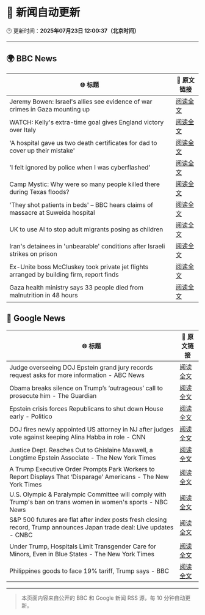 # 🧠 新闻自动更新

🕒 更新时间：**2025年07月23日 12:00:37（北京时间）**

---

## 🌍 BBC News

| 🌐 标题 | 🔗 原文链接 |
|--------|-------------|
| Jeremy Bowen: Israel's allies see evidence of war crimes in Gaza mounting up | [阅读全文](https://www.bbc.com/news/articles/cp863mln0pmo) |
| WATCH: Kelly's extra-time goal gives England victory over Italy | [阅读全文](https://www.bbc.com/sport/football/videos/ckg372489wyo) |
| 'A hospital gave us two death certificates for dad to cover up their mistake' | [阅读全文](https://www.bbc.com/news/articles/c78np7l9djlo) |
| 'I felt ignored by police when I was cyberflashed' | [阅读全文](https://www.bbc.com/news/articles/cn41p1rzxllo) |
| Camp Mystic: Why were so many people killed there during Texas floods? | [阅读全文](https://www.bbc.com/news/videos/clyxk9wpw3eo) |
| 'They shot patients in beds' – BBC hears claims of massacre at Suweida hospital | [阅读全文](https://www.bbc.com/news/articles/cly84jn000do) |
| UK to use AI to stop adult migrants posing as children | [阅读全文](https://www.bbc.com/news/articles/cglzrklp8jyo) |
| Iran's detainees in 'unbearable' conditions after Israeli strikes on prison | [阅读全文](https://www.bbc.com/news/articles/c1jw3j7wydyo) |
| Ex-Unite boss McCluskey took private jet flights arranged by building firm, report finds | [阅读全文](https://www.bbc.com/news/articles/cp3kgg55410o) |
| Gaza health ministry says 33 people died from malnutrition in 48 hours | [阅读全文](https://www.bbc.com/news/articles/cq8zlx8xwjno) |

## 📰 Google News

| 🌐 标题 | 🔗 原文链接 |
|--------|-------------|
| Judge overseeing DOJ Epstein grand jury records request asks for more information - ABC News | [阅读全文](https://news.google.com/rss/articles/CBMiqgFBVV95cUxOaVVfZnBWVTloYjdLcnpUMG4wRnJfRExYRlVTWVdxaF9GNzNxT3hMb2ZIckd3X0VtU1Q2S0piLVlTdXRlTDkzNnV6dEU1WG9jQ1JGM2s1S1JyMUQxYjl6SG4zTWRXOVVVOHhqQmhWbDNpRmtTMUdwUDJKVFQxX1MxZnd4VnphbGxfRWJva1NFVVVNTng1aHZZTjY4cjhvVXo5NFdWWGFSTThyUdIBrwFBVV95cUxQWDR4Z1FxeHN1b2lUT0dGMi1ObzlHLTVOelgwajFvSkN5YUd4MzNGYzhuR0hnYVNTT1dXY1VScjVjei0ta1BMYk8xSVlLUXlvVlBjWlRmWkU3c1RTTU5mQnJiYmFTbjRGaU4yWU1YUlhkRFp3TUtMbHY2TFh6QWtmMDlmMXVQZXhHMmdtUEZ2YUNfU2QxNzdHNkhPQ3lfSzBlbmpsUkJMbG05ZXlUWmxZ?oc=5) |
| Obama breaks silence on Trump’s ‘outrageous’ call to prosecute him - The Guardian | [阅读全文](https://news.google.com/rss/articles/CBMif0FVX3lxTE1COFhiQk9ZWUw2bkNIZk40LW8yTlpzZU5JeE5rWG4xMXpmWExib2g5V2E0S2JkVm9XNF92RmRCOU5xNW81dlpLN3QwOWUzNThwZXNLTHl2QVZ5U3U2a2J2WXRPalJZZEotLTdPNzFHamh0emhoeFlsT3ZhNnR6dTA?oc=5) |
| Epstein crisis forces Republicans to shut down House early - Politico | [阅读全文](https://news.google.com/rss/articles/CBMiowFBVV95cUxQbGdIVk9zRkp0anRPaDJxR0hqU01lLTNDdUh1MkNRbVNobDRPMEhfTXNzcVAxZjhMVUdWbU1GT3NyYU5VbW4zRXVoRE1vZ1lYVG83TTBrUUhjRzFOTl9PNWg5djk4dFota0xLRnlZdVdNYldicnVpRENjN0ZqOGdhNTQ3eHAxRVdHNjRMYmdIS0RWc1RxY0dzZDhvT18wMFZmc2x3?oc=5) |
| DOJ fires newly appointed US attorney in NJ after judges vote against keeping Alina Habba in role - CNN | [阅读全文](https://news.google.com/rss/articles/CBMiekFVX3lxTFBIUUxPMldmZXY0WTZ3czVqRU42RzNrRmdLV2lOM19iSXBuQ1FLTExIMERBVl9GdnN4ZkV3QUlVRjM0NWNhblBHZnZvLXR0QnFEeWdqYXVGOVRnYUlCTWdmSVF2QV9sMTBlYUc2bThRSHRuZWhXb2FCdlF30gF_QVVfeXFMTzNYeG9OcHYyekVnOVE3OVdRYlVLSldrZ19NWS1sU2hvQ0pxajlLSUZraEVLZHdscm16ejJSekhmVFd6amJCTkZ2TElWcDFTbVZOQjVaVVhHZDVKT2ZMSEtTQnB6TUJWSVE2THBjWDRQcXJidmljam5Hemg1NDZjWQ?oc=5) |
| Justice Dept. Reaches Out to Ghislaine Maxwell, a Longtime Epstein Associate - The New York Times | [阅读全文](https://news.google.com/rss/articles/CBMiiAFBVV95cUxQMGVkNG82OTJ5OVVxelBrN3hYbXFzdGhyUGJyM0tXV2EyR3BZT0ZIU2RkMW10WC1leUpPWFJIcmltUXhYVGVVMkhnQkdKT29sREhLQjZ1YlhsWVh2UEJST3hzblUtY0EyYnA1OEMxcnJ5QktpZFIzQUtjaHF4RFozNWt1XzJCcE9k?oc=5) |
| A Trump Executive Order Prompts Park Workers to Report Displays That ‘Disparage’ Americans - The New York Times | [阅读全文](https://news.google.com/rss/articles/CBMilgFBVV95cUxQQXo3Uk5oeWYzOUFBelA0dU16OF81RExaN1NXYnIxbVFrTkp0ekhLUHFENW85TzgzSU1BMzRLRXg3dHAtT3hfcTJjM2xndDFGVXY0a3pyRURXMWpSNFp0cWJPa09NcURqbFRGLWRtUjMzWDZ5VnpLYnBkcFRQaVQzXzNHd2xaVzl6UXRHUWtCTzNJVDJ6U0E?oc=5) |
| U.S. Olympic & Paralympic Committee will comply with Trump's ban on trans women in women's sports - NBC News | [阅读全文](https://news.google.com/rss/articles/CBMivgFBVV95cUxPTV9LX2dlR0VDOWpsejJLT0FkZm1jdzVmM1VObHlWZEYwVnpUZ0NNZmVhdXJUUV9kT1NrUE4yUTFaMF9SRlBHTmZ6RHRBVHdKNEN1Qkt0bmlWWExHd0x4RmRqczhJbjQtSWlValFWNjNDMlJuMTZ1dHVJeFVtUUlldTZKLXczSWJ5aVRpNWJDQnhYMnAtaFpaM3hjS19xb29WQzloYWJhQlhONXlrYUFyQ0lTVWllNjZUaU92NlBR0gFWQVVfeXFMTTAzN2Q4SkNNYWZveFlmMVdBa19MMUxTUjdJSURaV1pGeFNHUThpejQ1am5KcllkQnBUTjRTTHJVckxYemk1dVJ0ZjBlQlhWZ1ZqM0tCRkE?oc=5) |
| S&P 500 futures are flat after index posts fresh closing record, Trump announces Japan trade deal: Live updates - CNBC | [阅读全文](https://news.google.com/rss/articles/CBMid0FVX3lxTE9Bc2VWZno5ZGlQN2RoUXhlY0dqeFd4cEdJUVRiZzg3VVNGV0NoZE52TFVLUEhhSF96YkNPZ01GSnlDbUR1VHVuaU45aHJNUnVrSk1nemRDLUxoQ1NXNFAxVVpZOTZOU1VoT3JxOE81eTVXY2NOWGdF?oc=5) |
| Under Trump, Hospitals Limit Transgender Care for Minors, Even in Blue States - The New York Times | [阅读全文](https://news.google.com/rss/articles/CBMilwFBVV95cUxQd0dhSDdlV1p1bG9pbGItalQzSl91ZEgtU3dvSThJQlpBMG9RT1g2NTQ5RVZpNnk2TTZHMEN5SmdyRV9ETFcyTFZqYjN0SWUwempMcW05eHY4T0lVZTExdmNrWmk1ekVFXzNaNG1RTExMdmxWOG93ektXTS1ERE55WWl1aTNrR0FzX2V4U2VfTzc2eUpKOTVr?oc=5) |
| Philippines goods to face 19% tariff, Trump says - BBC | [阅读全文](https://news.google.com/rss/articles/CBMiWkFVX3lxTE5oRkpLRld2TmlhbGd1c0k1dG5QVVlBb2lVcmRkTWZuV0NQNVBOT2hxUjhCVFZrdkJVbW02V3A2VXNqVzRZVWhxMGRHRzhPaEJTQlVaVi13NFJid9IBX0FVX3lxTE9yanhkZTZOQkgyTTRUNVc1N1htR1IyNmlWZHU1WEltX0tqeXNjUjMyYjBqTG5kall4cGRhSmVZTVNCSTJRTHZSaGRWYnlGNUFFOV9YVkNBUlpOVF9yWFlN?oc=5) |

---
> 本页面内容来自公开的 BBC 和 Google 新闻 RSS 源，每 10 分钟自动更新。